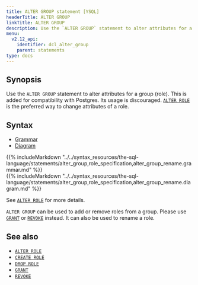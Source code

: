 ```yaml
---
title: ALTER GROUP statement [YSQL]
headerTitle: ALTER GROUP
linkTitle: ALTER GROUP
description: Use the `ALTER GROUP` statement to alter attributes for a group (role).
menu:
  v2.12_api:
    identifier: dcl_alter_group
    parent: statements
type: docs
---
```


## Synopsis

Use the `ALTER GROUP` statement to alter attributes for a group (role).
This is added for compatibility with Postgres. Its usage is discouraged. [`ALTER ROLE`](../dcl_alter_role) is the preferred way to change attributes of a role.

## Syntax

<ul class="nav nav-tabs nav-tabs-yb">
  <li >
    <a href="#grammar" class="nav-link active" id="grammar-tab" data-toggle="tab" role="tab" aria-controls="grammar" aria-selected="true">
      <i class="fa-solid fa-file-lines" aria-hidden="true"></i>
      Grammar
    </a>
  </li>
  <li>
    <a href="#diagram" class="nav-link" id="diagram-tab" data-toggle="tab" role="tab" aria-controls="diagram" aria-selected="false">
      <i class="fa-solid fa-diagram-project" aria-hidden="true"></i>
      Diagram
    </a>
  </li>
</ul>

<div class="tab-content">
  <div id="grammar" class="tab-pane fade show active" role="tabpanel" aria-labelledby="grammar-tab">
  {{% includeMarkdown "../../syntax_resources/the-sql-language/statements/alter_group,role_specification,alter_group_rename.grammar.md" %}}
  </div>
  <div id="diagram" class="tab-pane fade" role="tabpanel" aria-labelledby="diagram-tab">
  {{% includeMarkdown "../../syntax_resources/the-sql-language/statements/alter_group,role_specification,alter_group_rename.diagram.md" %}}
  </div>
</div>


See [`ALTER ROLE`](../dcl_alter_role) for more details.

`ALTER GROUP` can be used to add or remove roles from a group. Please use [`GRANT`](../dcl_grant) or [`REVOKE`](../dcl_revoke) instead.
It can also be used to rename a role.

## See also

- [`ALTER ROLE`](../dcl_alter_role)
- [`CREATE ROLE`](../dcl_create_role)
- [`DROP ROLE`](../dcl_drop_role)
- [`GRANT`](../dcl_grant)
- [`REVOKE`](../dcl_revoke)

